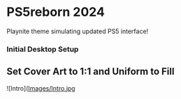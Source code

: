 # PS5reborn 2024
Playnite theme simulating updated PS5 interface!

### Initial Desktop Setup
## Set Cover Art to 1:1 and Uniform to Fill
![Intro]([Images/Intro.jpg](Images/Sn%C3%ADmek%20obrazovky%202024-06-06%20131234.png)

